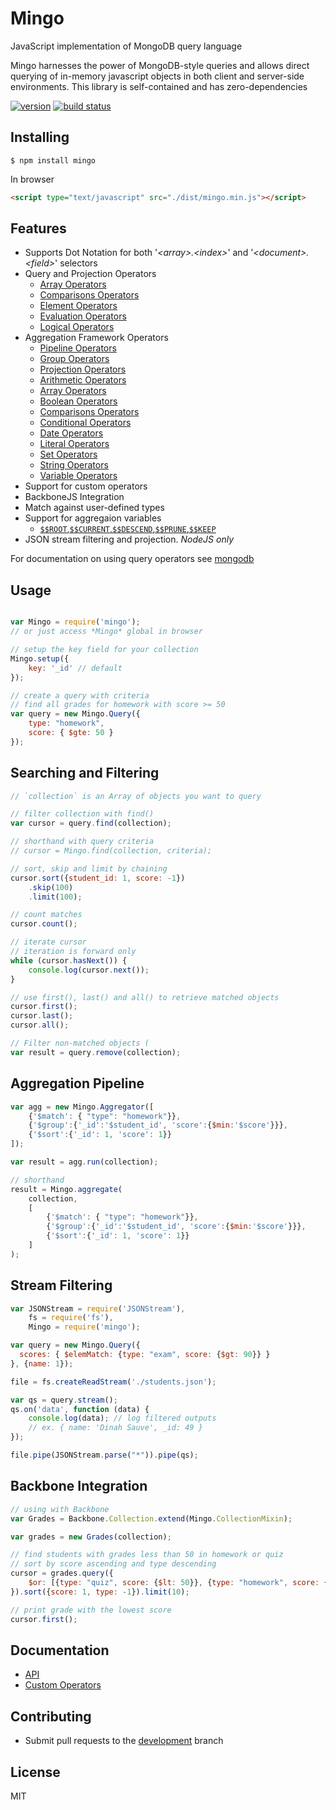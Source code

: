 # Mingo
JavaScript implementation of MongoDB query language

Mingo harnesses the power of MongoDB-style queries and allows direct querying of in-memory
javascript objects in both client and server-side environments. This library is self-contained and has zero-dependencies

[![version](https://img.shields.io/npm/v/mingo.svg)](https://www.npmjs.org/package/mingo)
[![build status](https://secure.travis-ci.org/kofrasa/mingo.png)](http://travis-ci.org/kofrasa/mingo)

## Installing
```$ npm install mingo```

In browser
```html
<script type="text/javascript" src="./dist/mingo.min.js"></script>
```

## Features
- Supports Dot Notation for both '_&lt;array&gt;.&lt;index&gt;_' and '_&lt;document&gt;.&lt;field&gt;_' selectors
- Query and Projection Operators
    - [Array Operators](https://docs.mongodb.com/manual/reference/operator/query-array/)
    - [Comparisons Operators](https://docs.mongodb.com/manual/reference/operator/query-comparison/)
    - [Element Operators](https://docs.mongodb.com/manual/reference/operator/query-element/)
    - [Evaluation Operators](https://docs.mongodb.com/manual/reference/operator/query-evaluation/)
    - [Logical Operators](https://docs.mongodb.com/manual/reference/operator/query-logical/)
- Aggregation Framework Operators
    - [Pipeline Operators](https://docs.mongodb.com/manual/reference/operator/aggregation-pipeline/)
    - [Group Operators](https://docs.mongodb.com/manual/reference/operator/aggregation-group/)
    - [Projection Operators](https://docs.mongodb.com/manual/reference/operator/projection/)
    - [Arithmetic Operators](https://docs.mongodb.com/manual/reference/operator/aggregation-arithmetic/)
    - [Array Operators](https://docs.mongodb.com/manual/reference/operator/aggregation-array/)
    - [Boolean Operators](https://docs.mongodb.com/manual/reference/operator/aggregation-boolean/)
    - [Comparisons Operators](https://docs.mongodb.com/manual/reference/operator/aggregation-comparison/)
    - [Conditional Operators](https://docs.mongodb.com/manual/reference/operator/aggregation-conditional/)
    - [Date Operators](https://docs.mongodb.com/manual/reference/operator/aggregation-date/)
    - [Literal Operators](https://docs.mongodb.com/manual/reference/operator/aggregation-literal/)
    - [Set Operators](https://docs.mongodb.com/manual/reference/operator/aggregation-set/)
    - [String Operators](https://docs.mongodb.com/manual/reference/operator/aggregation-string/)
    - [Variable Operators](https://docs.mongodb.com/manual/reference/operator/aggregation-projection/)
- Support for custom operators
- BackboneJS Integration
- Match against user-defined types
- Support for aggregaion variables
    - [`$$ROOT`,`$$CURRENT`,`$$DESCEND`,`$$PRUNE`,`$$KEEP`](https://docs.mongodb.com/manual/reference/aggregation-variables/)
- JSON stream filtering and projection. *NodeJS only*

For documentation on using query operators see [mongodb](http://docs.mongodb.org/manual/reference/operator/query/)


## Usage
```js

var Mingo = require('mingo');
// or just access *Mingo* global in browser

// setup the key field for your collection
Mingo.setup({
    key: '_id' // default
});

// create a query with criteria
// find all grades for homework with score >= 50
var query = new Mingo.Query({
    type: "homework",
    score: { $gte: 50 }
});
```

## Searching and Filtering
```js
// `collection` is an Array of objects you want to query

// filter collection with find()
var cursor = query.find(collection);

// shorthand with query criteria
// cursor = Mingo.find(collection, criteria);

// sort, skip and limit by chaining
cursor.sort({student_id: 1, score: -1})
    .skip(100)
    .limit(100);

// count matches
cursor.count();

// iterate cursor
// iteration is forward only
while (cursor.hasNext()) {
    console.log(cursor.next());
}

// use first(), last() and all() to retrieve matched objects
cursor.first();
cursor.last();
cursor.all();

// Filter non-matched objects (
var result = query.remove(collection);
```

## Aggregation Pipeline
```js
var agg = new Mingo.Aggregator([
    {'$match': { "type": "homework"}},
    {'$group':{'_id':'$student_id', 'score':{$min:'$score'}}},
    {'$sort':{'_id': 1, 'score': 1}}
]);

var result = agg.run(collection);

// shorthand
result = Mingo.aggregate(
    collection,
    [
        {'$match': { "type": "homework"}},
        {'$group':{'_id':'$student_id', 'score':{$min:'$score'}}},
        {'$sort':{'_id': 1, 'score': 1}}
    ]
);
```

## Stream Filtering
```js
var JSONStream = require('JSONStream'),
    fs = require('fs'),
    Mingo = require('mingo');

var query = new Mingo.Query({
  scores: { $elemMatch: {type: "exam", score: {$gt: 90}} }
}, {name: 1});

file = fs.createReadStream('./students.json');

var qs = query.stream();
qs.on('data', function (data) {
    console.log(data); // log filtered outputs
    // ex. { name: 'Dinah Sauve', _id: 49 }
});

file.pipe(JSONStream.parse("*")).pipe(qs);
```

## Backbone Integration
```js
// using with Backbone
var Grades = Backbone.Collection.extend(Mingo.CollectionMixin);

var grades = new Grades(collection);

// find students with grades less than 50 in homework or quiz
// sort by score ascending and type descending
cursor = grades.query({
    $or: [{type: "quiz", score: {$lt: 50}}, {type: "homework", score: {$lt: 50}}]
}).sort({score: 1, type: -1}).limit(10);

// print grade with the lowest score
cursor.first();
```

## Documentation
- [API](https://github.com/kofrasa/mingo/wiki/API)
- [Custom Operators](https://github.com/kofrasa/mingo/wiki/Custom-Operators)

## Contributing
- Submit pull requests to the [development](https://github.com/kofrasa/mingo/tree/development) branch

## License
MIT
